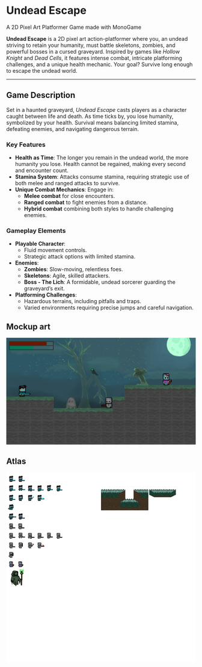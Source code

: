 # Undead Escape
A 2D Pixel Art Platformer Game made with MonoGame

**Undead Escape** is a 2D pixel art action-platformer where you, an undead striving to retain your humanity, must battle skeletons, zombies, and powerful bosses in a cursed graveyard. Inspired by games like *Hollow Knight* and *Dead Cells*, it features intense combat, intricate platforming challenges, and a unique health mechanic. Your goal? Survive long enough to escape the undead world.

---

## Game Description

Set in a haunted graveyard, *Undead Escape* casts players as a character caught between life and death. As time ticks by, you lose humanity, symbolized by your health. Survival means balancing limited stamina, defeating enemies, and navigating dangerous terrain.

### Key Features
- **Health as Time**: The longer you remain in the undead world, the more humanity you lose. Health cannot be regained, making every second and encounter count.
- **Stamina System**: Attacks consume stamina, requiring strategic use of both melee and ranged attacks to survive.
- **Unique Combat Mechanics**: Engage in:
  - **Melee combat** for close encounters.
  - **Ranged combat** to fight enemies from a distance.
  - **Hybrid combat** combining both styles to handle challenging enemies.

### Gameplay Elements
- **Playable Character**:
  - Fluid movement controls.
  - Strategic attack options with limited stamina.
- **Enemies**:
  - **Zombies**: Slow-moving, relentless foes.
  - **Skeletons**: Agile, skilled attackers.
  - **Boss - The Lich**: A formidable, undead sorcerer guarding the graveyard’s exit.
- **Platforming Challenges**:
  - Hazardous terrains, including pitfalls and traps.
  - Varied environments requiring precise jumps and careful navigation.


## Mockup art
![Gameplay Screenshot](images/concept.png)

## Atlas
![Gameplay Screenshot](UndeadEscape/UndeadEscape/Content/atlas.png)